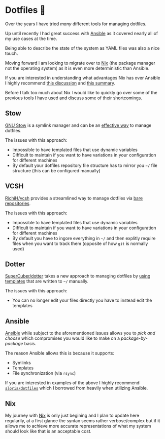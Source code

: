 # Dotfiles 🍩

Over the years I have tried _many_ different tools for managing dotfiles.

Up until recently I had great success with [Ansible](https://www.ansible.com/) as it covered nearly all of my use cases at the time.

Being able to describe the state of the system as YAML files was also a nice touch.

Moving forward I am looking to migrate over to [Nix](https://nixos.org/) (the package manager not the operating system) as it is even more deterministic than Ansible.

If you are interested in understanding what advantages Nix has over Ansible I highly recommend [this discussion](https://discourse.nixos.org/t/nixos-vs-ansible/16757) and [this summary](https://github.com/WeAreWizards/blog/blob/master/content/articles/ansible-and-nix.md).

Before I talk too much about Nix I would like to quickly go over some of the previous tools I have used and discuss some of their shortcomings.

## Stow

[GNU Stow](https://www.gnu.org/software/stow/) is a symlink manager and can be an [effective way](https://venthur.de/2021-12-19-managing-dotfiles-with-stow.html) to manage dotfiles.

The issues with this approach:

- Impossible to have templated files that use dynamic variables
- Difficult to maintain if you want to have variations in your configuration for different machines
- By default your dotfiles repository file structure has to mirror you `~/` file structure (this can be configured manually)

## VCSH

[RichiH/vcsh](https://github.com/RichiH/vcsh/blob/main/doc/README.md) provides a streamlined way to manage dotfiles via [bare repositories](https://www.ackama.com/what-we-think/the-best-way-to-store-your-dotfiles-a-bare-git-repository-explained/).

The issues with this approach:

- Impossible to have templated files that use dynamic variables
- Difficult to maintain if you want to have variations in your configuration for different machines
- By default you have to ingore everything in `~/` and then explitly require files when you want to track them (opposite of how `git` is normally used)

## Dotter

[SuperCuber/dotter](https://github.com/SuperCuber/dotter) takes a new approach to managing dotfiles by [using templates](https://github.com/SuperCuber/dotter/wiki/Setup-and-Configuration) that are written to `~/` manually.

The issues with this approach:

- You can no longer edit your files directly you have to instead edit the templates

## Ansible

[Ansible](https://www.ansible.com/) while subject to the aforementioned issues allows you to _pick and choose_ which compromises you would like to make on a _package-by-package_ basis.

The reason Ansible allows this is because it supports:

- Symlinks
- Templates
- File synchronization (via `rsync`)

If you are interested in examples of the above I highly recommend [`sloria/dotfiles`](https://github.com/sloria/dotfiles) which I borrowed from heavily when utilizing Ansible.

## Nix

My journey with [Nix](https://nixos.org/) is only just begining and I plan to update here regularily, at a first glance the syntax seems rather verbose/complex but if it allows me to achieve more accurate representations of what my system should look like that is an acceptable cost.
